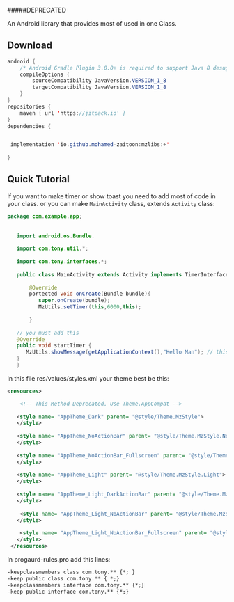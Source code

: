 
#####DEPRECATED




An Android library that provides most of used in one Class.


## Download

```java
android {
    /* Android Gradle Plugin 3.0.0+ is required to support Java 8 desugaring */
    compileOptions {
        sourceCompatibility JavaVersion.VERSION_1_8
        targetCompatibility JavaVersion.VERSION_1_8
    }
}
repositories {
    maven { url 'https://jitpack.io' }
}
dependencies {


 implementation 'io.github.mohamed-zaitoon:mzlibs:+'
 
}
```

## Quick Tutorial

If you want to make timer or show toast you need to add most of code in your class.
or you can make `MainActivity` class, extends  `Activity` class:
```java
package com.example.app;
   
   
   import android.os.Bundle.
   
   import com.tony.util.*;
   
   import com.tony.interfaces.*;
   
   public class MainActivity extends Activity implements TimerInterface {
   
       @Override
       portected void onCreate(Bundle bundle){
          super.onCreate(bundle);
          MzUtils.setTimer(this,6000,this);
           
       }
       
   // you must add this
   @Override 
   public void startTimer {
      MzUtils.showMessage(getApplicationContext(),"Hello Man"); // this Toast message will be show after minute 
   }
   }
 ``` 
 In this file res/values/styles.xml your theme best be this:
```xml
<resources>

	<!-- This Method Deprecated, Use Theme.AppCompat -->
    
   <style name= "AppTheme_Dark" parent= "@style/Theme.MzStyle">
   </style>
   
   <style name= "AppTheme_NoActionBar" parent= "@style/Theme.MzStyle.NoActionBar">
   </style>
   
   <style name= "AppTheme_NoActionBar_Fullscreen" parent= "@style/Theme.MzStyle.NoActionBar.Fullscreen">
   </style>
   
   <style name= "AppTheme_Light" parent= "@style/Theme.MzStyle.Light">
   </style>
   
   <style name= "AppTheme_Light_DarkActionBar" parent= "@style/Theme.MzStyle.Light.DarkActionBar">
   </style>
   
	<style name= "AppTheme_Light_NoActionBar" parent= "@style/Theme.MzStyle.Light.NoActionBar">
   </style>
   
	<style name= "AppTheme_Light_NoActionBar_Fullscreen" parent= "@style/Theme.MzStyle.Light.NoActionBar.Fullscreen">
   </style>
 </resources>
 ```
 In progaurd-rules.pro add this lines:
 ```txt
-keepclassmembers class com.tony.** {*; }
-keep public class com.tony.** { *;}
-keepclassmembers interface com.tony.** {*;}
-keep public interface com.tony.** {*;}
```

 
 
